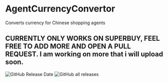 # AgentCurrencyConvertor
Converts currency for Chinese shopping agents
## CURRENTLY ONLY WORKS ON SUPERBUY, FEEL FREE TO ADD MORE AND OPEN A PULL REQUEST. I am working on more that i will upload soon.
<p>
  <img alt="GitHub Release Date" src="https://img.shields.io/github/release-date/UltimateBoi/AgentCurrencyConvertor">
  <img alt="GitHub all releases" src="https://img.shields.io/github/downloads/UltimateBoi/AgentCurrencyConvertor/total">
</p>
